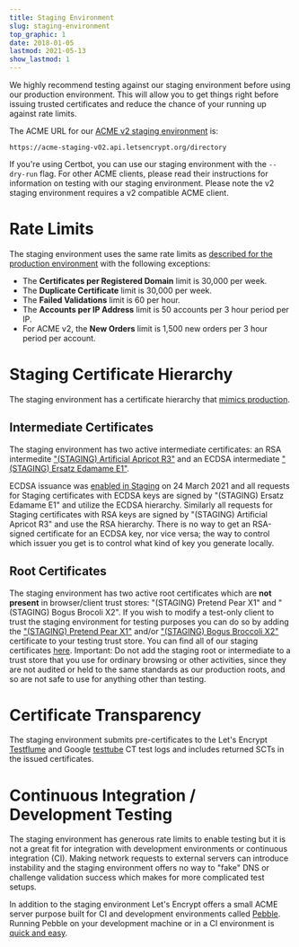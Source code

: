```yaml
---
title: Staging Environment
slug: staging-environment
top_graphic: 1
date: 2018-01-05
lastmod: 2021-05-13
show_lastmod: 1
---
```



We highly recommend testing against our staging environment before using our production environment. This will allow you to get things right before issuing trusted certificates and reduce the chance of your running up against rate limits.

The ACME URL for our [ACME v2 staging environment](https://community.letsencrypt.org/t/staging-endpoint-for-acme-v2/49605) is:

`https://acme-staging-v02.api.letsencrypt.org/directory`

If you're using Certbot, you can use our staging environment with the `--dry-run` flag. For other ACME clients, please read their instructions for information on testing with our staging environment. Please note the v2 staging environment requires a v2 compatible ACME client.

# Rate Limits

The staging environment uses the same rate limits as [described for the production environment](/docs/rate-limits) with the following exceptions:

* The **Certificates per Registered Domain** limit is 30,000 per week.
* The **Duplicate Certificate** limit is 30,000 per week.
* The **Failed Validations** limit is 60 per hour.
* The **Accounts per IP Address** limit is 50 accounts per 3 hour period per IP.
* For ACME v2, the **New Orders** limit is 1,500 new orders per 3 hour period per account.

# Staging Certificate Hierarchy

The staging environment has a certificate hierarchy that [mimics production](/certificates).

## Intermediate Certificates

The staging environment has two active intermediate certificates: an RSA intermedite ["(STAGING) Artificial Apricot R3"](/certs/staging/letsencrypt-stg-int-r3.pem) and an ECDSA intermediate ["(STAGING) Ersatz Edamame E1"](/certs/staging/letsencrypt-stg-int-e1.pem).

ECDSA issuance was [enabled in Staging](https://community.letsencrypt.org/t/ecdsa-issuance-available-in-staging-march-24/147839) on 24 March 2021 and all requests for Staging certificates with ECDSA keys are signed by "(STAGING) Ersatz Edamame E1" and utilize the ECDSA hierarchy. Similarly all requests for Staging certificates with RSA keys are signed by "(STAGING) Artificial Apricot R3" and use the RSA hierarchy. There is no way to get an RSA-signed certificate for an ECDSA key, nor vice versa; the way to control which issuer you get is to control what kind of key you generate locally.

## Root Certificates

The staging environment has two active root certificates which are **not present** in browser/client trust stores: "(STAGING) Pretend Pear X1" and "(STAGING) Bogus Brocoli X2". If you wish to modify a test-only client to trust the staging environment for testing purposes you can do so by adding the ["(STAGING) Pretend Pear X1"](/certs/staging/letsencrypt-stg-root-x1.pem) and/or ["(STAGING) Bogus Broccoli X2"](/certs/staging/letsencrypt-stg-root-x2.pem) certificate to your testing trust store. You can find all of our staging certificates [here](https://github.com/letsencrypt/website/tree/master/static/certs/staging).  Important: Do not add the staging root or intermediate to a trust store that you use for ordinary browsing or other activities, since they are not audited or held to the same standards as our production roots, and so are not safe to use for anything other than testing.

# Certificate Transparency

The staging environment submits pre-certificates to the Let's Encrypt [Testflume](/docs/ct-logs) and Google [testtube](http://www.certificate-transparency.org/known-logs#TOC-Test-Logs) CT test logs and includes returned SCTs in the issued certificates.

# Continuous Integration / Development Testing

The staging environment has generous rate limits to enable testing but it is not a great fit for integration with development environments or continuous integration (CI). Making network requests to external servers can introduce instability and the staging environment offers no way to "fake" DNS or challenge validation success which makes for more complicated test setups.

In addition to the staging environment Let's Encrypt offers a small ACME server purpose built for CI and development environments called [Pebble](https://github.com/letsencrypt/pebble). Running Pebble on your development machine or in a CI environment is [quick and easy](https://github.com/letsencrypt/pebble#docker).
